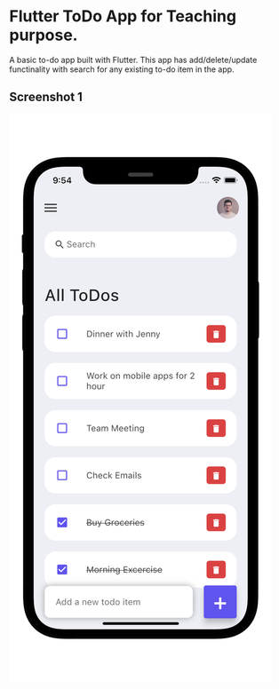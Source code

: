 # Flutter ToDo App for Teaching purpose.

A basic to-do app built with Flutter. This app has add/delete/update functinality with search for any existing to-do item in the app.

## Screenshot 1

![Flutter todo app](./flutter-todo-iphone.png)

